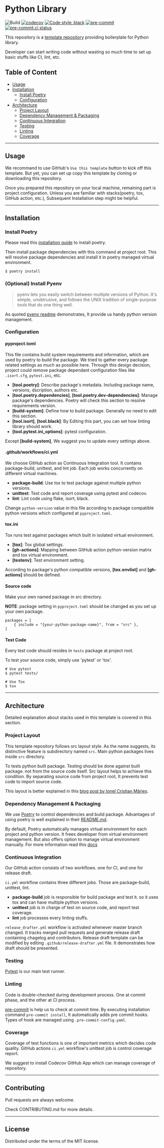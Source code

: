 # Python Library

![Build](https://github.com/8percent/python-library/actions/workflows/ci.yml/badge.svg)
[![codecov](https://codecov.io/gh/8percent/python-library/branch/master/graph/badge.svg?token=J7S8RQ32Y0)](https://codecov.io/gh/8percent/python-library)
[![Code style: black](https://img.shields.io/badge/code%20style-black-000000.svg)](https://github.com/psf/black)
[![pre-commit](https://img.shields.io/badge/pre--commit-enabled-brightgreen?logo=pre-commit&logoColor=white)](https://github.com/pre-commit/pre-commit)
[![pre-commit.ci status](https://results.pre-commit.ci/badge/github/8percent/python-library/master.svg)](https://results.pre-commit.ci/latest/github/8percent/python-library/master)


This repository is a [template repository](https://docs.github.com/en/repositories/creating-and-managing-repositories/creating-a-repository-from-a-template) providing boilerplate for Python library.

Developer can start writing code without wasting so much time to set up basic stuffs like CI, lint, etc.

## Table of Content
- [Usage](#usage)
- [Installation](#installation)
  - [Install Poetry](#install-poetry)
  - [Configuration](#configuration)
- [Architecture](#architecture)
  - [Project Layout](#project-layout)
  - [Dependency Management & Packaging](#dependency-management--packaging)
  - [Continuous Integration](#continuous-integration)
  - [Testing](#testing)
  - [Linting](#linting)
  - [Coverage](#coverage)

---

## Usage
We recommand to use GitHub's `Use this template` button to kick off this template.
But yet, you can set up copy this template by cloning or downloading this repository.

Once you prepared this repository on your local machine, remaining part is project configuration.
Unless you are familiar with stacks(poetry, tox, GitHub action, etc.),
Subsequent Installation step might be helpful.

---

## Installation

### Install Poetry
Please read this [installation guide](https://python-poetry.org/docs/) to install poetry.

Then install package dependencies with this command at project root.
This will resolve package dependencies and install it in poetry managed virtual environment.
```
$ poetry install
```

### (Optional) Install Pyenv
> pyenv lets you easily switch between multiple versions of Python.
It's simple, unobtrusive, and follows the UNIX tradition of single-purpose tools that do one thing well.

As quoted [pyenv readme](https://github.com/pyenv/pyenv/blob/master/README.md) demonstrates, It provide us handy python version management.

### Configuration

#### pyproject.toml
This file contains build system requirements and information, which are used by poetry to build the package.
We tried to gather every package related settings as much as possible here.
Through this design decision, project could remove package dependant configuration files like `.isort.cfg`, `pytest.ini`, etc.

- **[tool.poetry]**: Describe package's metadata. Including package name, versions, dscription, authors etc.
- **[tool.poetry.dependencies]**, **[tool.poetry.dev-dependencies]**: Manage package's dependencies. Poetry will check this section to resolve requirements version.
- **[build-system]**: Define how to build package. Generally no need to edit this section.
- **[tool.isort]**, **[tool.black]**: By Editing this part, you can set how linting library should work.
- **[tool.pytest.ini_options]**: pytest configuration.

Except **[build-system]**, We suggest you to update every settings above.

#### .github/workflows/ci.yml
We choose GitHub action as Continuous Integration tool. It contains package-build, unittest, and lint job.
Each job works concurrently on different virtual machines.

- **package-build**: Use tox to test package against multiple python versions.
- **unittest**: Test code and report coverage using pytest and codecov.
- **lint**: Lint code using flake, isort, black.

Change `python-version` value in this file according to package compatible python versions which configured at `pyproject.toml`.

#### tox.ini
Tox runs test against packages which built in isolated virtual environment.

- **[tox]**: Tox global settings.
- **[gh-actions]**: Mapping between GitHub action python-version matrix and tox virtual environment.
- **[testenv]**: Test environment setting.

According to package's python compatible versions, **[tox.envlist]** and **[gh-actions]** should be defined.

#### Source code
Make your own named package in src directory.

**NOTE**: package setting in `pyproject.toml` should be changed as you set up your own package.
```
packages = [
    { include = "{your-python-package-name}", from = "src" },
]
```

#### Test Code
Every test code should resides in `tests` package at project root.

To test your source code, simply use 'pytest' or 'tox'.
```
# Use pytest
$ pytest tests/

# Use Tox
$ tox
```

---

## Architecture
Detailed explanation about stacks used in this template is covered in this section.

### Project Layout
This template repository follows src layout style. As the name suggests, its distinctive feature is subdirectory named `src`.
Main python packages lives inside `src` directory.

To tests python built package. Testing should be done against built package. not from the source code itself.
Src layout helps to achieve this condition. By separating source code from project root, It prevents test code to import source code.

This layout is better explained in this [blog post by Ionel Cristian Mărieș](https://blog.ionelmc.ro/2014/05/25/python-packaging/#the-structure).

### Dependency Management & Packaging
We use [Poetry](https://github.com/python-poetry/poetry) to control dependencies and build package.
Advantages of using poetry is well explained in their [README.md](https://github.com/python-poetry/poetry/blob/master/README.md).

By default, Poetry automatically manages virtual environment for each project and python version.
It frees developer from virtual environment management. But also offers option to manage virtual environment manually.
For more information read this [docs](https://python-poetry.org/docs/managing-environments/)

### Continuous Integration
Our GitHub action consists of two workflows. one for CI, and one for release draft.

`ci.yml` workflow contains three different jobs. Those are package-build, unittest, lint.
- **package-build** job is responsible for build package and test it. so it uses tox and can have multiple python versions.
- **unittest** job is in charge of test on source code, and report test coverage.
- **lint** job processes every linting stuffs.

`release_drafter.yml` workflow is activated whenever master branch changed.
It tracks merged pull requests and generate release draft containing chagelog and contributors.
Release draft template can be modified by editing `.github/release-drafter.yml` file.
It demonstrates how draft should be presented.

### Testing
[Pytest](https://github.com/pytest-dev/pytest/) is our main test runner.

### Linting
Code is double-checked during development process. One at commit phase, and the other at CI process.

[pre-commit](https://pre-commit.com/) is help us to check at commit time. By executing installation command `pre-commit install`,
It automatically adds pre commit hooks. Types of hook are managed using `.pre-commit-config.yaml`.

### Coverage
Coverage of test functions is one of important metrics which decides code quality.
GitHub actions `ci.yml` workflow's unittest job is control coverage report.

We suggest to install Codecov GitHub App which can manage coverage of repository.

---

## Contributing
Pull requests are always welcome.

Check CONTRIBUTING.md for more details.

---

## License
Distributed under the terms of the MIT license.
